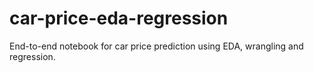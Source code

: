 # car-price-eda-regression
End-to-end notebook for car price prediction using EDA, wrangling and regression.
